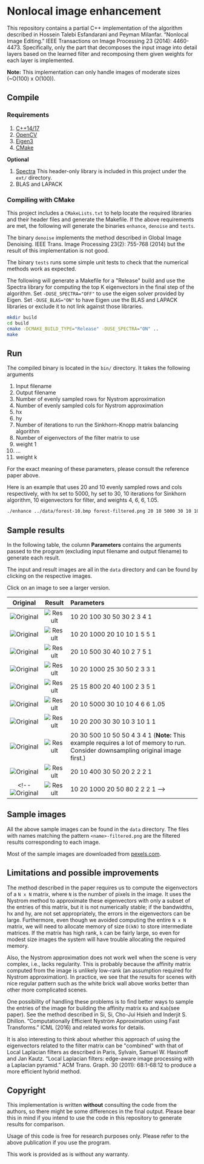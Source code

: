 # Nonlocal image enhancement

This repository contains a partial C++ implementation of the algorithm described in 
Hossein Talebi Esfandarani and Peyman Milanfar. “Nonlocal Image Editing.” IEEE Transactions on Image Processing 23 (2014): 4460-4473.
Specifically, only the part that decomposes the input image into detail layers based on the learned filter and recomposing them given weights for each layer is implemented.

**Note:** This implementation can only handle images of moderate sizes (~O(100) x O(100)).

## Compile

### Requirements

1. [C++14/17](https://isocpp.org/)
1. [OpenCV](https://opencv.org/)
2. [Eigen3](https://eigen.tuxfamily.org/)
3. [CMake](https://cmake.org/)

**Optional**

1. [Spectra](https://spectralib.org/) This header-only library is included in this project under the `ext/` directory.
2. BLAS and LAPACK

### Compiling with CMake

This project includes a `CMakeLists.txt` to help locate the required libraries and their header files and generate the Makefile. If the above requirements are met, the following will generate the binaries `enhance`, `denoise` and `tests`. 

The binary `denoise` implements the method described in Global Image Denoising. IEEE Trans. Image Processing 23(2): 755-768 (2014) but the result of this implementation is not good.

The binary `tests` runs some simple unit tests to check that the numerical methods work as expected.

The following will generate a Makefile for a "Release" build and use the Spectra library for computing the top K eigenvectors in the final step of the algorithm. Set `-DUSE_SPECTRA="OFF"` to use the eigen solver provided by Eigen. Set `-DUSE_BLAS="ON"` to have Eigen use the BLAS and LAPACK libraries or exclude it to not link against those libraries.

```bash
mkdir build
cd build
cmake -DCMAKE_BUILD_TYPE="Release" -DUSE_SPECTRA="ON" ..
make
```

## Run

The compiled binary is located in the `bin/` directory. It takes the following arguments

1. Input filename
2. Output filename 
3. Number of evenly sampled rows for Nystrom approximation
4. Number of evenly sampled cols for Nystrom approximation
5. hx
6. hy
7. Number of iterations to run the Sinkhorn-Knopp matrix balancing algorithm
8. Number of eigenvectors of the filter matrix to use
9. weight 1
10.  ...
11. weight k

For the exact meaning of these parameters, please consult the reference paper above.

Here is an example that uses 20 and 10 evenly sampled rows and cols respectively, with hx set to 5000, hy set to 30, 10 iterations for Sinkhorn algorithm, 10 eigenvectors for filter, and weights 4, 6, 6, 1.05.

```bash
./enhance ../data/forest-10.bmp forest-filtered.png 20 10 5000 30 10 10 4 6 6 1.05
```

## Sample results

In the following table, the column **Parameters**  contains the arguments passed to the program (excluding input filename and output filename) to generate each result. 

The input and result images are all in the `data` directory and can be found by clicking on the respective images.

Click on an image to see a larger version.

Original                               | Result                                     | Parameters
:-------------:                        | :-----:                                    | :---------
![Original](data/flower-50.bmp)        | ![Result](data/flower-filtered.png)        | 10 20 100 30 50 30 2 3 4 1
![Original](data/bird.bmp)             | ![Result](data/bird-filtered.png)          | 10 20 1000 20 10 10 1 5 5 1
![Original](data/canyon-dawn-20.bmp)   | ![Result](data/canyon-filtered.bmp)        | 20 10 500 30 40 10 2 7 5 1
![Original](data/brickwall-20.bmp)     | ![Result](data/brickwall-filtered.png)     | 10 20 1000 25 30 50 2 3 3 1
![Original](data/conifer-10.bmp)       | ![Result](data/conifer-filtered.png)       | 25 15 800 20 40 100 2 3 5 1
![Original](data/forest-10.bmp)        | ![Result](data/forest-filtered.png)        | 20 10 5000 30 10 10 4 6 6 1.05
![Original](data/snow-mountain-15.bmp) | ![Result](data/snow-mountain-filtered.png) | 10 20 200 30 30 10 3 10 1 1
![Original](data/rock2.jpg)            | ![Result](data/rock2-filtered.png)         | 20 30 500 10 50 50 4 3 4 1 (**Note:** This example requires a lot of memory to run. Consider downsampling original image first.)
![Original](data/red-cherries-10.bmp)  | ![Result](data/red-cherries-filtered.png)  | 20 10 400 30 50 20 2 2 2 1
<!-- ![Original](data/mountain-15.bmp)      | ![Result](data/mountain-filtered.png)      | 10 20 1000 20 50 80 2 2 2 1 -->

## Sample images

All the above sample images can be found in the `data` directory. 
The files with names matching the pattern `<name>-filtered.png` are the 
filtered results corresponding to each image.

Most of the sample images are downloaded from [pexels.com](https://www.pexels.com/search/black-and-white/).

## Limitations and possible improvements

The method described in the paper requires us to compute the eigenvectors of a `N x N` matrix, where `N` is the number of pixels in the image. It uses the Nystrom method to approximate these eigenvectors with only a subset of the entries of this matrix, but it is not numerically stable; if the bandwidths, hx and hy, are not set appropriately, the errors in the eigenvectors can be large. Furthermore, even though we avoided computing the entire `N x N` matrix, we will need to allocate memory of size `O(kN)` to store intermediate matrices. If the matrix has high rank, `k` can be fairly large, so even for modest size images the system will have trouble allocating the required memory.

Also, the Nystrom approximation does not work well when the scene is very complex, i.e., lacks regularity. This is probably because the affinity matrix computed from the image is unlikely low-rank (an assumption required for Nystrom approximation). In practice, we see that the results for scenes with nice regular pattern such as the white brick wall above works better than other more complicated scenes.

One possibility of handling these problems is to find better ways to sample the entries of the image for building the affinity matrix `Ka` and `Kab`(see paper). See the method described in Si, Si, Cho-Jui Hsieh and Inderjit S. Dhillon. “Computationally Efficient Nyström Approximation using Fast Transforms.” ICML (2016) and related works for details.

It is also interesting to think about whether this approach of using the eigenvectors related to the filter matrix can be "combined" with that of Local Laplacian filters as described in Paris, Sylvain, Samuel W. Hasinoff and Jan Kautz. “Local Laplacian filters: edge-aware image processing with a Laplacian pyramid.” ACM Trans. Graph. 30 (2011): 68:1-68:12
to produce a more efficient hybrid method.

## Copyright

This implementation is written **without** consulting the code from the authors, so there might be some differences in the final output. Please bear this in mind if you intend to use the code in this repository to generate results for comparison.

Usage of this code is free for research purposes only. Please refer to the above publication if you use the program.

This work is provided as is without any warranty.

